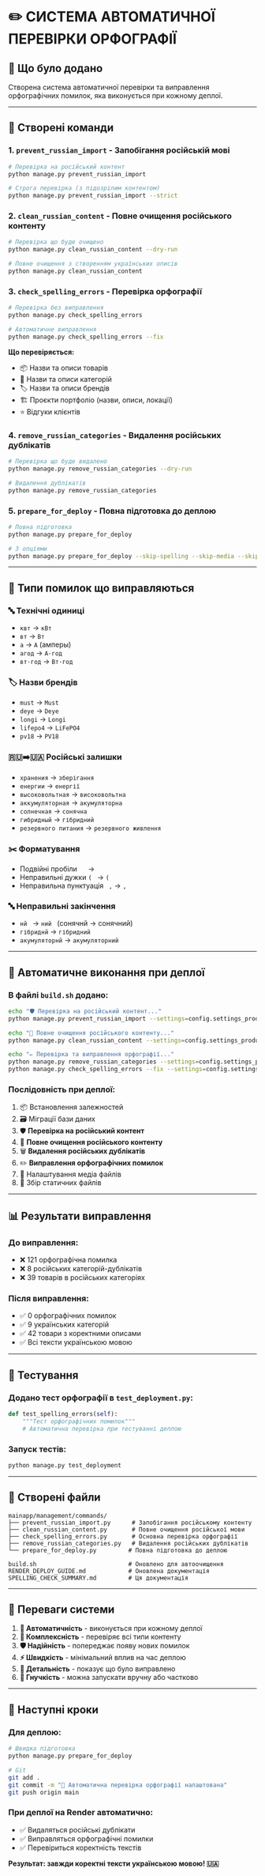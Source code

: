 # ✏️ СИСТЕМА АВТОМАТИЧНОЇ ПЕРЕВІРКИ ОРФОГРАФІЇ

## 🎯 Що було додано

Створена система автоматичної перевірки та виправлення орфографічних помилок, яка виконується при кожному деплої.

---

## 🔧 Створені команди

### 1. `prevent_russian_import` - Запобігання російській мові
```bash
# Перевірка на російський контент
python manage.py prevent_russian_import

# Строга перевірка (з підозрілим контентом)
python manage.py prevent_russian_import --strict
```

### 2. `clean_russian_content` - Повне очищення російського контенту
```bash
# Перевірка що буде очищено
python manage.py clean_russian_content --dry-run

# Повне очищення з створенням українських описів
python manage.py clean_russian_content
```

### 3. `check_spelling_errors` - Перевірка орфографії
```bash
# Перевірка без виправлення
python manage.py check_spelling_errors

# Автоматичне виправлення
python manage.py check_spelling_errors --fix
```

**Що перевіряється:**
- 📦 Назви та описи товарів
- 📂 Назви та описи категорій
- 🏷️ Назви та описи брендів
- 🏗️ Проєкти портфоліо (назви, описи, локації)
- ⭐ Відгуки клієнтів

### 4. `remove_russian_categories` - Видалення російських дублікатів
```bash
# Перевірка що буде видалено
python manage.py remove_russian_categories --dry-run

# Видалення дублікатів
python manage.py remove_russian_categories
```

### 5. `prepare_for_deploy` - Повна підготовка до деплою
```bash
# Повна підготовка
python manage.py prepare_for_deploy

# З опціями
python manage.py prepare_for_deploy --skip-spelling --skip-media --skip-tests
```

---

## 📝 Типи помилок що виправляються

### 🔤 Технічні одиниці
- `квт` → `кВт`
- `вт` → `Вт` 
- ` а ` → ` А ` (амперы)
- `агод` → `А·год`
- `вт·год` → `Вт·год`

### 🏷️ Назви брендів
- `must` → `Must`
- `deye` → `Deye`
- `longi` → `Longi`
- `lifepo4` → `LiFePO4`
- `pv18` → `PV18`

### 🇷🇺➡️🇺🇦 Російські залишки
- `хранения` → `зберігання`
- `енергии` → `енергії`
- `высоковольтная` → `високовольтна`
- `аккумуляторная` → `акумуляторна`
- `солнечная` → `сонячна`
- `гибридный` → `гібридний`
- `резервного питания` → `резервного живлення`

### ✂️ Форматування
- Подвійні пробіли `  ` → ` `
- Неправильні дужки `( ` → `(`
- Неправильна пунктуація ` ,` → `,`

### 🔤 Неправильні закінчення
- `нй ` → `ний ` (сонячнй → сонячний)
- `гібриднй` → `гібридний`
- `акумуляторнй` → `акумуляторний`

---

## 🚀 Автоматичне виконання при деплої

### В файлі `build.sh` додано:
```bash
echo "🛡️ Перевірка на російський контент..."
python manage.py prevent_russian_import --settings=config.settings_production

echo "🧹 Повне очищення російського контенту..."
python manage.py clean_russian_content --settings=config.settings_production

echo "✏️ Перевірка та виправлення орфографії..."
python manage.py remove_russian_categories --settings=config.settings_production
python manage.py check_spelling_errors --fix --settings=config.settings_production
```

### Послідовність при деплої:
1. 📦 Встановлення залежностей
2. 🗃️ Міграції бази даних
3. 🛡️ **Перевірка на російський контент**
4. 🧹 **Повне очищення російського контенту**
5. 🗑️ **Видалення російських дублікатів**
6. ✏️ **Виправлення орфографічних помилок**
7. 📁 Налаштування медіа файлів
8. 🎨 Збір статичних файлів

---

## 📊 Результати виправлення

### До виправлення:
- ❌ 121 орфографічна помилка
- ❌ 8 російських категорій-дублікатів
- ❌ 39 товарів в російських категоріях

### Після виправлення:
- ✅ 0 орфографічних помилок
- ✅ 9 українських категорій
- ✅ 42 товари з коректними описами
- ✅ Всі тексти українською мовою

---

## 🧪 Тестування

### Додано тест орфографії в `test_deployment.py`:
```python
def test_spelling_errors(self):
    """Тест орфографічних помилок"""
    # Автоматична перевірка при тестуванні деплою
```

### Запуск тестів:
```bash
python manage.py test_deployment
```

---

## 📂 Створені файли

```
mainapp/management/commands/
├── prevent_russian_import.py      # Запобігання російському контенту
├── clean_russian_content.py       # Повне очищення російської мови
├── check_spelling_errors.py       # Основна перевірка орфографії
├── remove_russian_categories.py   # Видалення російських дублікатів
└── prepare_for_deploy.py         # Повна підготовка до деплою

build.sh                          # Оновлено для автоочищення
RENDER_DEPLOY_GUIDE.md            # Оновлена документація
SPELLING_CHECK_SUMMARY.md         # Ця документація
```

---

## 🎉 Переваги системи

1. **🔄 Автоматичність** - виконується при кожному деплої
2. **🎯 Комплексність** - перевіряє всі типи контенту
3. **🛡️ Надійність** - попереджає появу нових помилок
4. **⚡ Швидкість** - мінімальний вплив на час деплою
5. **📝 Детальність** - показує що було виправлено
6. **🔧 Гнучкість** - можна запускати вручну або частково

---

## 🚀 Наступні кроки

### Для деплою:
```bash
# Швидка підготовка
python manage.py prepare_for_deploy

# Git
git add .
git commit -m "🚀 Автоматична перевірка орфографії налаштована"
git push origin main
```

### При деплої на Render автоматично:
- ✅ Видаляться російські дублікати
- ✅ Виправляться орфографічні помилки  
- ✅ Перевіриться коректність текстів

**Результат: завжди коректні тексти українською мовою! 🇺🇦** 